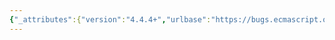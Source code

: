 ```yaml
---
{"_attributes":{"version":"4.4.4+","urlbase":"https://bugs.ecmascript.org/","maintainer":"dherman@mozilla.com"},"bug":{"bug_id":4039,"creation_ts":"2015-02-20 12:55:00 -0800","short_desc":"15.1.1: \"However, such function code does not include ArrowFunction function code.\"","delta_ts":"2015-03-04 18:58:12 -0800","product":"Draft for 6th Edition","component":"editorial issue","version":"Rev 34: February 20, 2015 Release Candidate 1","rep_platform":"All","op_sys":"All","bug_status":"RESOLVED","resolution":"FIXED","priority":"Normal","bug_severity":"normal","everconfirmed":true,"reporter":{"uid":"jmdyck","name":"Michael Dyck"},"assigned_to":{"uid":"allen","name":"Allen Wirfs-Brock"},"long_desc":[{"commentid":13210,"comment_count":0,"who":{"uid":"jmdyck","name":"Michael Dyck"},"bug_when":"2015-02-20 12:55:04 -0800","thetext":"In 15.1.1 \"Static Semantics: Early Errors\",\nbullets 3 and 4 say:\n    It is a Syntax Error if StatementList Contains <foo> unless the source code\n    containing <foo> is eval code that is being processed by a direct eval that\n    is contained in function code. However, such function code does not include\n    ArrowFunction function code.\n\nThe significance of the last sentence is unclear.\n\nIs it merely reminding the reader of the definition of 'function code', where the function code of a particular function does not include the function code of any nested ArrowFunction (among other things)? If so, it could just be a Note.\n\nOr is it actually altering the semantics of the preceding sentence? If so, then this would be clearer:\n    ... contained in function code that is not ArrowFunction function code."},{"commentid":13291,"comment_count":1,"who":{"uid":"allen","name":"Allen Wirfs-Brock"},"bug_when":"2015-02-24 11:43:33 -0800","thetext":"This is the case that the bullets are trying to describe:\n\n//top level of a script\nlet f= x+> {\n   eval(\"super.foo\");  //but arrow function f doesn't have a visible super binding\n};\n\n\n10.2 is actually a little vague about whether or not the body of such an arrow function is \"function code\""},{"commentid":13296,"comment_count":2,"who":{"uid":"jmdyck","name":"Michael Dyck"},"bug_when":"2015-02-24 12:08:10 -0800","thetext":"So it sounds like the the second interpretation is the intended one."},{"commentid":13324,"comment_count":3,"who":{"uid":"allen","name":"Allen Wirfs-Brock"},"bug_when":"2015-02-24 14:27:30 -0800","thetext":"fixed in rev35 editor's draft"},{"commentid":13474,"comment_count":4,"who":{"uid":"allen","name":"Allen Wirfs-Brock"},"bug_when":"2015-03-04 18:58:12 -0800","thetext":"fixed in rev35"}]}}
---
```

